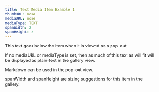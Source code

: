 ```yaml
---
title: Text Media Item Example 1
thumbURL: none
mediaURL: none
mediaType: TEXT
spanWidth: 2
spanHeight: 2
---
```


This text goes below the item when it is viewed as a pop-out. 

If no mediaURL or mediaType is set, then as much of this text as will fit 
will be displayed as plain-text in the gallery view.

Markdown can be used in the pop-out view.

spanWidth and spanHeight are sizing suggestions for this item in the gallery.